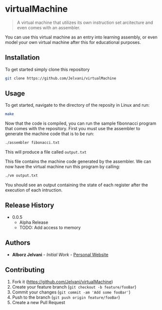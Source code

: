 # virtualMachine
> A virtual machine that utilizes its own instruction set arcitecture and even comes with an assembler.
<!--
[![NPM Version][npm-image]][npm-url]
[![Build Status][travis-image]][travis-url]
[![Downloads Stats][npm-downloads]][npm-url]
 -->
You can use this virtual machine as an entry into learning assembly, or even model your own virtual machine after this for educational purposes. 


## Installation

To get started simply clone this repository

```sh
git clone https://github.com/Jelvani/virtualMachine
```

## Usage

To get started, navigate to the directory of the reposity in Linux and run:
```sh
make
```
Now that the code is compiled, you can run the sample fibonnacci program that comes with the repository.
First you must use the assembler to generate the machine code that is to be run:
```sh
./assembler fibonacci.txt
```

This will produce a file called `output.txt`

This file contains the machine code generated by the assembler. We can now have the virtual machine run this program by calling:
```sh
./vm output.txt
```
You should see an output containing the state of each register after the execution of each intruction.


## Release History


* 0.0.5
    * Alpha Release
    * TODO: Add access to memory

## Authors

* **Alborz Jelvani** - *Initial Work* - [Personal Website](https:/alborzjelvani.com)


<!--Distributed under the XYZ license. See ``LICENSE`` for more information.

[https://github.com/yourname/github-link](https://github.com/dbader/)
 -->
## Contributing

1. Fork it (<https://github.com/Jelvani/virtualMachine>)
2. Create your feature branch (`git checkout -b feature/fooBar`)
3. Commit your changes (`git commit -am 'Add some fooBar'`)
4. Push to the branch (`git push origin feature/fooBar`)
5. Create a new Pull Request

<!-- Markdown link & img dfn's 
[npm-image]: https://img.shields.io/npm/v/datadog-metrics.svg?style=flat-square
[npm-url]: https://npmjs.org/package/datadog-metrics
[npm-downloads]: https://img.shields.io/npm/dm/datadog-metrics.svg?style=flat-square
[travis-image]: https://img.shields.io/travis/dbader/node-datadog-metrics/master.svg?style=flat-square
[travis-url]: https://travis-ci.org/dbader/node-datadog-metrics
[wiki]: https://github.com/yourname/yourproject/wiki
-->